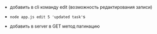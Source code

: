 - добавить в cli команду edit (возможность редактирования записи)
- ``` node app.js edit 5 'updated task' ```s


- добавить в server в GET метод пагинацию
